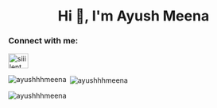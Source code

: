 <h1 align="center">Hi 👋, I'm Ayush Meena</h1>
<h3 align="left">Connect with me:</h3>
<p align="left">
<a href="https://codeforces.com/profile/siiilent" target="blank"><img align="center" src="https://raw.githubusercontent.com/rahuldkjain/github-profile-readme-generator/master/src/images/icons/Social/codeforces.svg" alt="siiilent" height="30" width="40" /></a>
</p>

<p><img align="left" src="https://github-readme-stats.vercel.app/api/top-langs?username=ayushhhmeena&show_icons=true&locale=en&layout=compact" alt="ayushhhmeena" /></p>

<p>&nbsp;<img align="center" src="https://github-readme-stats.vercel.app/api?username=ayushhhmeena&show_icons=true&locale=en" alt="ayushhhmeena" /></p>

<p><img align="center" src="https://github-readme-streak-stats.herokuapp.com/?user=ayushhhmeena&" alt="ayushhhmeena" /></p>
